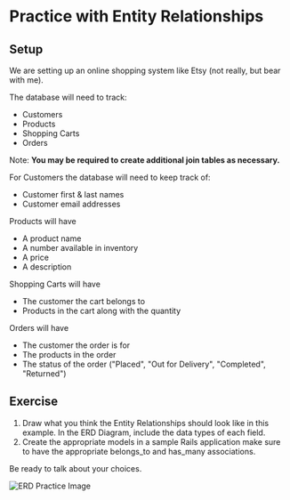 # Practice with Entity Relationships

## Setup

We are setting up an online shopping system like Etsy (not really, but bear with me).  


The database will need to track:
- Customers
- Products
- Shopping Carts
- Orders

Note:  **You may be required to create additional join tables as necessary.**

For Customers the database will need to keep track of:
-  Customer first & last names
-  Customer email addresses

Products will have
-  A product name
-  A number available in inventory
-  A price
-  A description

Shopping Carts will have
- The customer the cart belongs to
- Products in the cart along with the quantity

Orders will have
- The customer the order is for
- The products in the order
- The status of the order ("Placed", "Out for Delivery", "Completed", "Returned")


## Exercise
1. Draw what you think the Entity Relationships should look like in this example.  In the ERD Diagram, include the data types of each field.
2. Create the appropriate models in a sample Rails application make sure to have the appropriate belongs_to and has_many associations.

Be ready to talk about your choices.

![ERD Practice Image](https://github.com/kseastman/textbook-curriculum/commit/090c53d87267b85c7ef7cc66bb261afa1c5ab670#diff-91f4effb2931277f8a831a19d96c4505)
